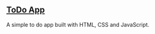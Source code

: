 ## [ToDo App](https://christina11010.github.io/Todo_App/)
A simple to do app built with HTML, CSS and JavaScript.
